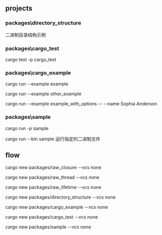 ## projects

### packages\directory_structure

二进制目录结构示例

### packages\cargo_test

cargo test -p cargo_test

### packages\cargo_example

cargo run --example example

cargo run --example other_example

cargo run --example example_with_options -- --name Sophia Anderson

### packages\sample

cargo run -p sample

cargo run --bin sample 运行指定的二进制文件

## flow

cargo new packages/raw_closure --vcs none

cargo new packages/raw_thread --vcs none

cargo new packages/raw_lifetime --vcs none

cargo new packages/directory_structure --vcs none

cargo new packages/cargo_example --vcs none

cargo new packages/cargo_test --vcs none

cargo new packages/sample --vcs none

